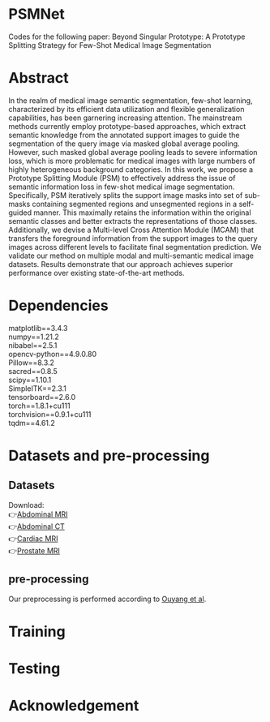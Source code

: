 # PSMNet
Codes for the following paper:
Beyond Singular Prototype: A Prototype Splitting Strategy for Few-Shot Medical Image Segmentation
# Abstract
In the realm of medical image semantic segmentation, few-shot learning, characterized by its efficient
data utilization and flexible generalization capabilities, has been garnering increasing attention. The
mainstream methods currently employ prototype-based approaches, which extract semantic knowledge from the annotated support images to guide the segmentation of the query image via masked
global average pooling. However, such masked global average pooling leads to severe information
loss, which is more problematic for medical images with large numbers of highly heterogeneous
background categories. In this work, we propose a Prototype Splitting Module (PSM) to effectively
address the issue of semantic information loss in few-shot medical image segmentation. Specifically,
PSM iteratively splits the support image masks into set of sub-masks containing segmented regions
and unsegmented regions in a self-guided manner. This maximally retains the information within
the original semantic classes and better extracts the representations of those classes. Additionally,
we devise a Multi-level Cross Attention Module (MCAM) that transfers the foreground information
from the support images to the query images across different levels to facilitate final segmentation
prediction. We validate our method on multiple modal and multi-semantic medical image datasets.
Results demonstrate that our approach achieves superior performance over existing state-of-the-art
methods.
# Dependencies<br>
matplotlib==3.4.3<br>
numpy==1.21.2<br>
nibabel==2.5.1<br>
opencv-python==4.9.0.80<br>
Pillow==8.3.2<br>
sacred==0.8.5<br>
scipy==1.10.1<br>
SimpleITK==2.3.1<br>
tensorboard==2.6.0<br>
torch==1.8.1+cu111<br>
torchvision==0.9.1+cu111<br>
tqdm==4.61.2<br>
# Datasets and pre-processing
## Datasets
Download:<br>👉[Abdominal MRI](https://chaos.grand-challenge.org/)<br>
👉[Abdominal CT](https://www.synapse.org/#!Synapse:syn3193805/wiki/217789)<br>
👉[Cardiac MRI](https://zmiclab.github.io/zxh/0/mscmrseg19)<br>
👉[Prostate MRI](https://zenodo.org/record/7013610)<br>
## pre-processing
Our preprocessing is performed according to [Ouyang et al](https://github.com/cheng-01037/Self-supervised-Fewshot-Medical-Image-Segmentation/tree/2f2a22b74890cb9ad5e56ac234ea02b9f1c7a535).
# Training
# Testing
# Acknowledgement
